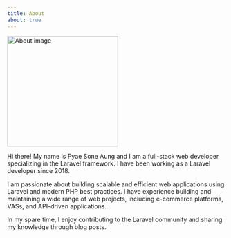 ```yaml
---
title: About
about: true
---
```


<img src="/assets/img/about.jpg" width="256" height="256" alt="About image" class="flex rounded-full bg-contain mx-auto">

Hi there! My name is Pyae Sone Aung and I am a full-stack web developer specializing in the Laravel framework. I have been working as a Laravel developer since 2018.

I am passionate about building scalable and efficient web applications using Laravel and modern PHP best practices. I have experience building and maintaining a wide range of web projects, including e-commerce platforms, VASs, and API-driven applications.

In my spare time, I enjoy contributing to the Laravel community and sharing my knowledge through blog posts.
